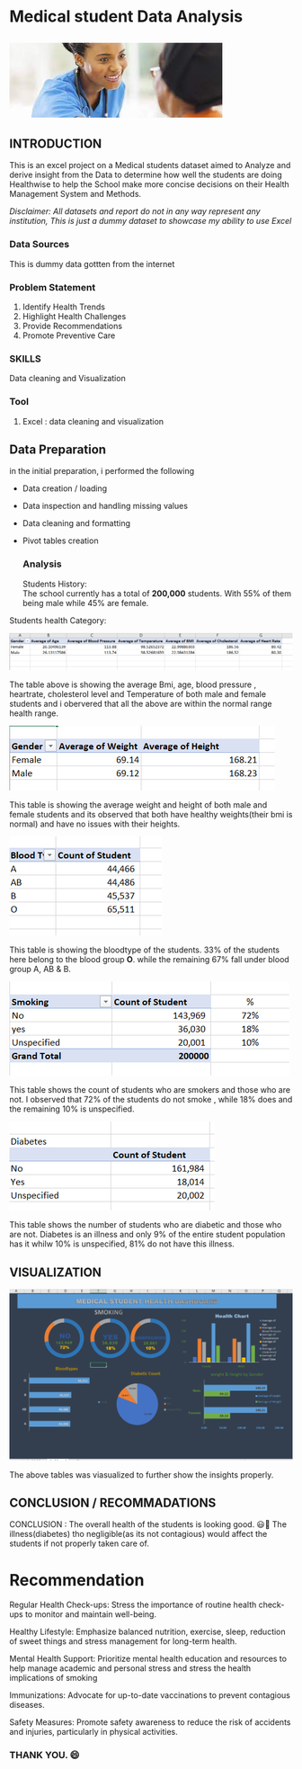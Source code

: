 # Medical student Data Analysis

![](download.jpeg)
---

## INTRODUCTION

This is an excel project on a Medical students dataset aimed to Analyze and derive insight from the Data to determine how well the students are doing Healthwise to help the School make more concise decisions on their Health Management System and Methods.

_Disclaimer: All datasets and report do not in any way represent any institution, This is just a dummy dataset to showcase my ability to use Excel_

### Data Sources

This is  dummy data gottten from the internet

### Problem Statement

1. Identify Health Trends
2. Highlight Health Challenges 
3. Provide Recommendations
4. Promote Preventive Care

### SKILLS

Data cleaning and Visualization

### Tool

1. Excel : data cleaning and visualization

## Data Preparation

in the initial preparation, i performed the following

- Data creation / loading
- Data inspection and handling missing values
- Data cleaning and formatting
- Pivot tables creation

  ### Analysis

  Students History:  
  The school currently has a total of **200,000** students.
  With 55% of them being male while 45% are female.
  
 Students health Category:

 ![](first_pivot.png)

The table above is showing the average Bmi, age, blood pressure , heartrate, cholesterol level and Temperature of both male and female students and i obervered that all the above are within the normal range health range.

![](2nd_pivot.png)

This table is showing the average weight and height of both male and female students and its observed that both have healthy weights(their bmi is normal) and have no issues with their heights.

![](3rd_pivot.png)

This table is showing the bloodtype of the students.
33% of the students here belong to the blood group **O**.
while the remaining 67% fall under blood group A, AB & B.

![](4th_pivot.png)

This table shows the count of students who are smokers and those who are not.
I observed that 72% of the students do not smoke , while 18% does and the remaining 10% is unspecified.

![](5th_pivot.png)

This table shows the number of students who are diabetic and those who are not. 
Diabetes is an illness and only 9% of the entire student population has it whilw 10% is unspecified, 81% do not have this illness.

## VISUALIZATION

![](c_d.png)

The above tables was viasualized to further show the insights properly.

## CONCLUSION / RECOMMADATIONS

CONCLUSION :
The overall health of the students is looking good. 😃💃
The illness(diabetes) tho negligible(as its not contagious) would affect the students if not properly taken care of.

# Recommendation

Regular Health Check-ups: Stress the importance of routine health check-ups to monitor and maintain well-being.

Healthy Lifestyle: Emphasize balanced nutrition, exercise, sleep, reduction of sweet things and stress management for long-term health.

Mental Health Support: Prioritize mental health education and resources to help manage academic and personal stress and stress the health implications of smoking 

Immunizations: Advocate for up-to-date vaccinations to prevent contagious diseases.

Safety Measures: Promote safety awareness to reduce the risk of accidents and injuries, particularly in physical activities.

### THANK YOU. 😄












  
